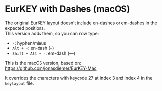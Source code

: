 # EurKEY with Dashes (macOS)

The original EurKEY layout doesn’t include en-dashes or em-dashes in the expected positions.  
This version adds them, so you can now type:

- `-`: hyphen/minus  
- `Alt + -`: en-dash (–)  
- `Shift + Alt + -`: em-dash (—)

This is the macOS version, based on:  
https://github.com/jonasdiemer/EurKEY-Mac

It overrides the characters with keycode 27 at index 3 and index 4 in the `keylayout` file.
